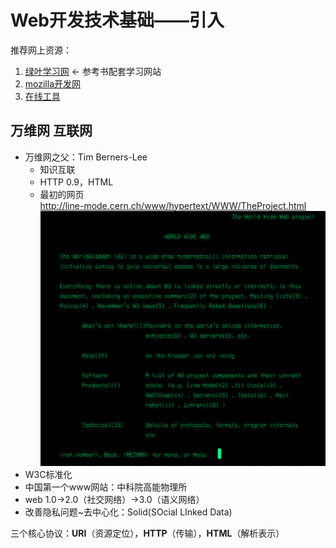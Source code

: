Web开发技术基础——引入
===
推荐网上资源：  
1. [绿叶学习网](http://www.lvyestudy.com) ← 参考书配套学习网站  
2. [mozilla开发网](https://developer.mozilla.org)   
3. [在线工具](https://www.runoob.com)  

## 万维网 互联网  
- 万维网之父：Tim Berners-Lee  
    - 知识互联  
    - HTTP 0.9，HTML
    - 最初的网页  
	http://line-mode.cern.ch/www/hypertext/WWW/TheProject.html  
    ![网页截图](md-img/9.20-1.png)
- W3C标准化  
- 中国第一个www网站：中科院高能物理所  
- web 1.0→2.0（社交网络）→3.0（语义网络）  
- 改善隐私问题~去中心化：Solid(SOcial LInked Data)  

三个核心协议：**URI**（资源定位），**HTTP**（传输），**HTML**（解析表示）  

